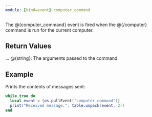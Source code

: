 ```yaml
---
module: [kind=event] computer_command
---
```


The @{computer_command} event is fired when the @{/computer} command is run for the current computer.

## Return Values
... @{string}: The arguments passed to the command.

## Example
Prints the contents of messages sent:
```lua
while true do
  local event = {os.pullEvent("computer_command")}
  print("Received message:", table.unpack(event, 2))
end
```
